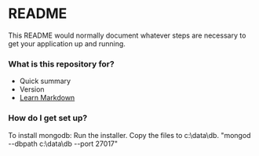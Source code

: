 # README #

This README would normally document whatever steps are necessary to get your application up and running.

### What is this repository for? ###

* Quick summary
* Version
* [Learn Markdown](https://bitbucket.org/tutorials/markdowndemo)

### How do I get set up? ###

To install mongodb:
Run the installer. Copy the files to c:\data\db. 
"mongod --dbpath c:\data\db --port 27017"